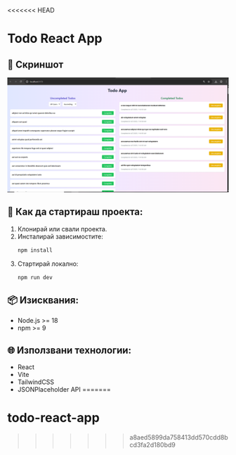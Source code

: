 <<<<<<< HEAD
# Todo React App

## 📸 Скриншот
![](images/screenshot.png)



## 🚀 Как да стартираш проекта:

1. Клонирай или свали проекта.
2. Инсталирай зависимостите:
   ```bash
   npm install
   ```
3. Стартирай локално:
   ```bash
   npm run dev
   ```

## 📦 Изисквания:
- Node.js >= 18
- npm >= 9

## 🌐 Използвани технологии:
- React
- Vite
- TailwindCSS
- JSONPlaceholder API
=======
# todo-react-app
>>>>>>> a8aed5899da758413dd570cdd8bcd3fa2d180bd9
